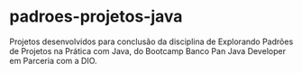 # padroes-projetos-java
Projetos desenvolvidos para conclusão da disciplina de Explorando Padrões de Projetos na Prática com Java, do Bootcamp Banco Pan Java Developer em Parceria com a DIO.
